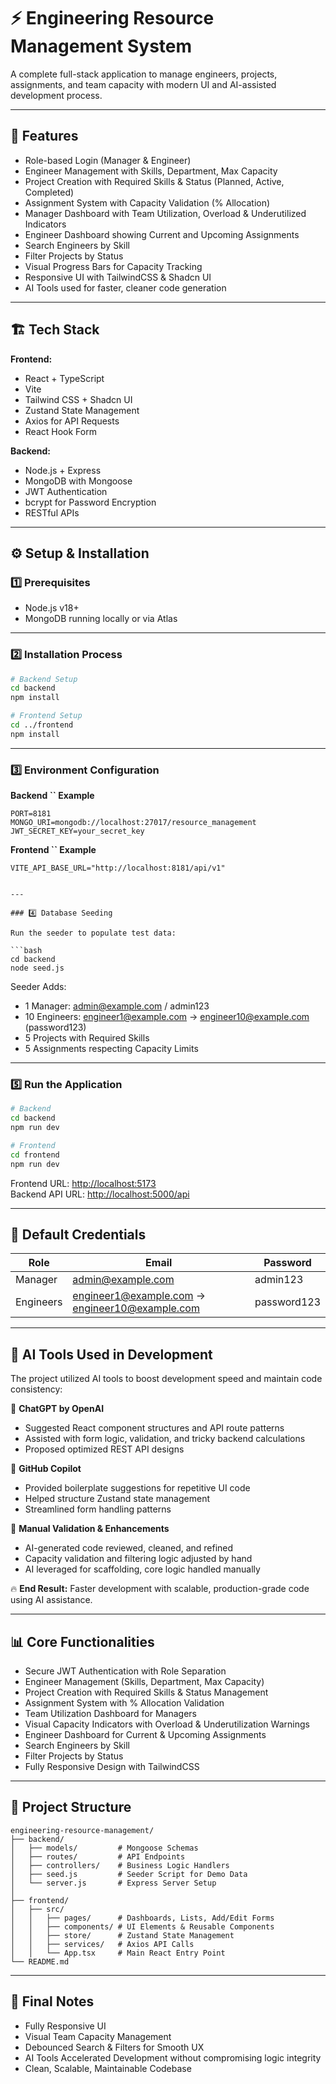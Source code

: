 # ⚡ Engineering Resource Management System

A complete full-stack application to manage engineers, projects, assignments, and team capacity with modern UI and AI-assisted development process.

---

## 🚀 Features

- Role-based Login (Manager & Engineer)
- Engineer Management with Skills, Department, Max Capacity
- Project Creation with Required Skills & Status (Planned, Active, Completed)
- Assignment System with Capacity Validation (% Allocation)
- Manager Dashboard with Team Utilization, Overload & Underutilized Indicators
- Engineer Dashboard showing Current and Upcoming Assignments
- Search Engineers by Skill
- Filter Projects by Status
- Visual Progress Bars for Capacity Tracking
- Responsive UI with TailwindCSS & Shadcn UI
- AI Tools used for faster, cleaner code generation

---

## 🏗️ Tech Stack

**Frontend:**

- React + TypeScript
- Vite
- Tailwind CSS + Shadcn UI
- Zustand State Management
- Axios for API Requests
- React Hook Form

**Backend:**

- Node.js + Express
- MongoDB with Mongoose
- JWT Authentication
- bcrypt for Password Encryption
- RESTful APIs

---

## ⚙️ Setup & Installation

### 1️⃣ Prerequisites

- Node.js v18+
- MongoDB running locally or via Atlas

---

### 2️⃣ Installation Process

```bash
# Backend Setup
cd backend
npm install

# Frontend Setup
cd ../frontend
npm install
```

---

### 3️⃣ Environment Configuration

**Backend **``** Example**

```env
PORT=8181
MONGO_URI=mongodb://localhost:27017/resource_management
JWT_SECRET_KEY=your_secret_key
```

**Frontend **``** Example**

```env
VITE_API_BASE_URL="http://localhost:8181/api/v1"
```

```

---

### 4️⃣ Database Seeding

Run the seeder to populate test data:

```bash
cd backend
node seed.js
```

Seeder Adds:

- 1 Manager: [admin@example.com](mailto\:admin@example.com) / admin123
- 10 Engineers: [engineer1@example.com](mailto\:engineer1@example.com) → [engineer10@example.com](mailto\:engineer10@example.com) (password123)
- 5 Projects with Required Skills
- 5 Assignments respecting Capacity Limits

---

### 5️⃣ Run the Application

```bash
# Backend
cd backend
npm run dev

# Frontend
cd frontend
npm run dev
```

Frontend URL: [http://localhost:5173](http://localhost:5173)\
Backend API URL: [http://localhost:5000/api](http://localhost:8181/api/v1)

---

## 👤 Default Credentials

| Role      | Email                                                                                                             | Password    |
| --------- | ----------------------------------------------------------------------------------------------------------------- | ----------- |
| Manager   | [admin@example.com](mailto\:admin@example.com)                                                                    | admin123    |
| Engineers | [engineer1@example.com](mailto\:engineer1@example.com) → [engineer10@example.com](mailto\:engineer10@example.com) | password123 |

---

## 🧐 AI Tools Used in Development

The project utilized AI tools to boost development speed and maintain code consistency:

💪 **ChatGPT by OpenAI**

- Suggested React component structures and API route patterns
- Assisted with form logic, validation, and tricky backend calculations
- Proposed optimized REST API designs

💪 **GitHub Copilot**

- Provided boilerplate suggestions for repetitive UI code
- Helped structure Zustand state management
- Streamlined form handling patterns

💪 **Manual Validation & Enhancements**

- AI-generated code reviewed, cleaned, and refined
- Capacity validation and filtering logic adjusted by hand
- AI leveraged for scaffolding, core logic handled manually

🔥 **End Result:** Faster development with scalable, production-grade code using AI assistance.

---

## 📊 Core Functionalities

- Secure JWT Authentication with Role Separation
- Engineer Management (Skills, Department, Max Capacity)
- Project Creation with Required Skills & Status Management
- Assignment System with % Allocation Validation
- Team Utilization Dashboard for Managers
- Visual Capacity Indicators with Overload & Underutilization Warnings
- Engineer Dashboard for Current & Upcoming Assignments
- Search Engineers by Skill
- Filter Projects by Status
- Fully Responsive Design with TailwindCSS

---

## 📂 Project Structure

```
engineering-resource-management/
├── backend/
│   ├── models/         # Mongoose Schemas
│   ├── routes/         # API Endpoints
│   ├── controllers/    # Business Logic Handlers
│   ├── seed.js         # Seeder Script for Demo Data
│   └── server.js       # Express Server Setup
│
├── frontend/
│   ├── src/
│   │   ├── pages/      # Dashboards, Lists, Add/Edit Forms
│   │   ├── components/ # UI Elements & Reusable Components
│   │   ├── store/      # Zustand State Management
│   │   ├── services/   # Axios API Calls
│   │   └── App.tsx     # Main React Entry Point
└── README.md
```

---

## 📌 Final Notes

- Fully Responsive UI
- Visual Team Capacity Management
- Debounced Search & Filters for Smooth UX
- AI Tools Accelerated Development without compromising logic integrity
- Clean, Scalable, Maintainable Codebase

